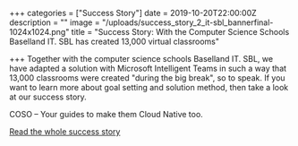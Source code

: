 +++
categories = ["Success Story"]
date = 2019-10-20T22:00:00Z
description = ""
image = "/uploads/success_story_2_it-sbl_bannerfinal-1024x1024.png"
title = "Success Story: With the Computer Science Schools Baselland IT. SBL has created 13,000 virtual classrooms"

+++
Together with the computer science schools Baselland IT. SBL, we have adapted a solution with Microsoft Intelligent Teams in such a way that 13,000 classrooms were created "during the big break", so to speak. If you want to learn more about goal setting and solution method, then take a look at our success story.

COSO – Your guides to make them Cloud Native too.

[Read the whole success story](/success/wie-man-13-000-virtuelle-schulzimmer-sozusagen-in-der-grossen-pause-erstellt/ "IT. SBL Success Story")